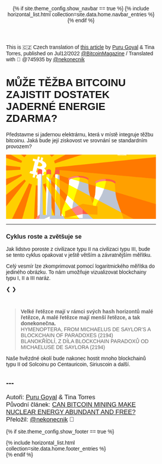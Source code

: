 <header>
{% if site.theme_config.show_navbar == true %}
  {% include horizontal_list.html collection=site.data.home.navbar_entries %}
  <div class="dashed"></div>
{% endif %}
</header>

<head>
<meta name="viewport" content="width=device-width, initial-scale=1">
<style>
* {box-sizing: border-box}
body {font-family: Verdana, sans-serif; margin:0}
.mySlides {display: none}
img {vertical-align: middle;}

/* Slideshow container */
.slideshow-container {
  max-width: 1000px;
  position: relative;
  margin: auto;
}

/* Next & previous buttons */
.prev, .next {
  cursor: pointer;
  position: absolute;
  top: 50%;
  width: auto;
  padding: 16px;
  margin-top: -22px;
  color: white;
  font-weight: bold;
  font-size: 18px;
  transition: 0.6s ease;
  border-radius: 0 3px 3px 0;
  user-select: none;
}

/* Position the "next button" to the right */
.next {
  right: 0;
  border-radius: 3px 0 0 3px;
}

/* On hover, add a black background color with a little bit see-through */
.prev:hover, .next:hover {
  background-color: rgba(0,0,0,0.8);
}

/* Caption text */
.text {
  color: #f2f2f2;
  font-size: 15px;
  padding: 8px 12px;
  position: absolute;
  bottom: 8px;
  width: 100%;
  text-align: center;
}

/* Number text (1/3 etc) */
.numbertext {
  color: #f2f2f2;
  font-size: 12px;
  padding: 8px 12px;
  position: absolute;
  top: 0;
}

/* The dots/bullets/indicators */
.dot {
  cursor: pointer;
  height: 15px;
  width: 15px;
  margin: 0 2px;
  background-color: #bbb;
  border-radius: 50%;
  display: inline-block;
  transition: background-color 0.6s ease;
}

.active, .dot:hover {
  background-color: #717171;
}

/* Fading animation */
.fade {
  animation-name: fade;
  animation-duration: 1.5s;
}

@keyframes fade {
  from {opacity: .4} 
  to {opacity: 1}
}

/* On smaller screens, decrease text size */
@media only screen and (max-width: 300px) {
  .prev, .next,.text {font-size: 11px}
}
</style>
</head>

This is 🇨🇿 Czech translation of <a href="https://bitcoinmagazine.com/business/bitcoin-mining-at-nuclear-power-plants">this article</a> 
by <a href="https://twitter.com/purugyl">Puru Goyal</a> & Tina Torres, published on Jul12/2022 
<a href="https://twitter.com/BitcoinMagazine">@BitcoinMagazine</a> / Translated with 🧡 @745935 by <a href="https://twitter.com/nekonecnik">@nekonecnik</a> 


# MŮŽE TĚŽBA BITCOINU ZAJISTIT DOSTATEK JADERNÉ ENERGIE ZDARMA?

Představme si jadernou elektrárnu, která v místě integruje těžbu bitcoinu. Jaká bude její ziskovost ve srovnání se standardním provozem?

<p style="text-align:center;"><img src="./pics/0745935-00-nuclear.webp" alt=""></p>

---

### Cyklus roste a zvětšuje se

Jak lidstvo poroste z civilizace typu II na civilizaci typu III, bude se tento cyklus opakovat v ještě větším a závratnějším měřítku.

Celý vesmír lze zkomprimovat pomocí logaritmického měřítka do jediného obrázku. To nám umožňuje vizualizovat blockchainy typu I, II a III naráz.

<body>

<div class="slideshow-container">

<div class="mySlides fade">
<!--  <div class="numbertext">1 / 3</div>-->
  <img src="./pics/astr02-09a-Universe-Type-I.jpg" style="width:100%">
  <div class="text">Blockchainy typu I mají horizont hashování v planetárním měřítku a dobu bloku několik málo minut. Bitcoin a Muskcoin jsou zvýrazněny, ale blockchainy typu I mohou hostovat i jiné planety nebo kolonie v naší (nebo jiné!) sluneční soustavě.</div>
</div>

<div class="mySlides fade">
<!--  <div class="numbertext">2 / 3</div>-->
  <img src="./pics/astr02-09b-Universe-Type-II.jpg" style="width:100%">
  <div class="text">Blockchainy typu II mají horizont hashování v solárním měřítku a dobu bloku v délce mnoha dnů. Solcoin obklopuje naše Slunce a obsahuje celou sluneční soustavu. Další hvězdy naší Mléčné dráhy mohou hostovat své vlastní blockchainy typu II.</div>
</div>

<div class="mySlides fade">
<!--  <div class="numbertext">3 / 3</div>-->
  <img src="./pics/astr02-09c-Universe-Type-III.jpg" style="width:100%">
  <div class="text">Blockchainy typu III mají horizont hashování v galaktickém měřítku a dobu bloku v milionech roků. Blockchainy typu III jsou zvýrazněny kolem naší Mléčné dráhy a okolních galaxií naší galaktické kupy, jako jsou Andromeda nebo Triangulum. Galaxie v dalších kupách mohou také hostovat blockchainy typu III (nezobrazeno).</div>
</div>

<a class="prev" onclick="plusSlides(-1)">❮</a>
<a class="next" onclick="plusSlides(1)">❯</a>

</div>
<br>

<div style="text-align:center">
  <span class="dot" onclick="currentSlide(1)"></span> 
  <span class="dot" onclick="currentSlide(2)"></span> 
  <span class="dot" onclick="currentSlide(3)"></span> 
</div>

<script>
let slideIndex = 1;
showSlides(slideIndex);

function plusSlides(n) {
  showSlides(slideIndex += n);
}

function currentSlide(n) {
  showSlides(slideIndex = n);
}

function showSlides(n) {
  let i;
  let slides = document.getElementsByClassName("mySlides");
  let dots = document.getElementsByClassName("dot");
  if (n > slides.length) {slideIndex = 1}    
  if (n < 1) {slideIndex = slides.length}
  for (i = 0; i < slides.length; i++) {
    slides[i].style.display = "none";  
  }
  for (i = 0; i < dots.length; i++) {
    dots[i].className = dots[i].className.replace(" active", "");
  }
  slides[slideIndex-1].style.display = "block";  
  dots[slideIndex-1].className += " active";
}
</script>

</body>


> <b>Velké řetězce mají v rámci svých hash horizontů malé řetězce, 
> A malé řetězce mají menší řetězce, a tak donekonečna.</b>
> <br>HYMENOPTERA, FROM MICHAELUS DE SAYLOR’S A BLOCKCHAIN OF PARADOXES (2194)
> <br>BLANOKŘÍDLÍ, Z DÍLA BLOCKCHAIN PARADOXŮ OD MICHAELUSE DE SAYLORA (2194)

Naše hvězdné okolí bude nakonec hostit mnoho blockchainů typu II od Solcoinu po Centauricoin, Siriuscoin a další. 


## ---
<big>Autoři: <a href="https://twitter.com/purugyl">Puru Goyal</a> & Tina Torres 
<br>Původní článek: <a href="https://bitcoinmagazine.com/business/bitcoin-mining-at-nuclear-power-plants">CAN BITCOIN MINING 
  MAKE NUCLEAR ENERGY ABUNDANT AND FREE?</a>
<br>Přeložil: <a href="https://twitter.com/nekonecnik">@nekonecnik</a> <a href="https://sifrant.github.io/jednadvacet/support" style="text-decoration: none">🧡</a>
<!--
<br>Korektura / konzultace: <a href="https://twitter.com/@SatsJoseph">@SatsJoseph</a>
-->
</big>
  
{% if site.theme_config.show_footer == true %}
  <footer>
    <div class="dashed"></div>
    {% include horizontal_list.html collection=site.data.home.footer_entries %}
  </footer>
{% endif %}

